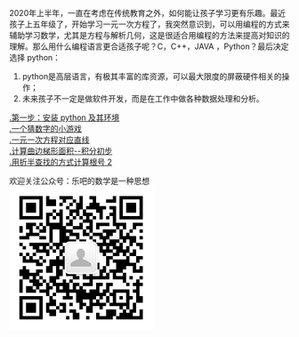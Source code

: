 2020年上半年，一直在考虑在传统教育之外，如何能让孩子学习更有乐趣。最近孩子上五年级了，开始学习一元一次方程了，我突然意识到，可以用编程的方式来辅助学习数学，尤其是方程与解析几何，这是很适合用编程的方法来提高对知识的理解。那么用什么编程语言更合适孩子呢？C，C++，JAVA ，Python？最后决定选择 python：  
1. python是高层语言，有极其丰富的库资源，可以最大限度的屏蔽硬件相关的操作；
1. 未来孩子不一定是做软件开发，而是在工作中做各种数据处理和分析。



[.第一步：安装 python 及其环境](/python_teaching/A0010_anaconda_install/anaconda_install.html)  
[.一个猜数字的小游戏](/python_teaching/A0030_guess_number_game_simple/guess_number_game_simple.html)  
[.一元一次方程对应直线](/python_teaching/A0020_one_var_function_lines/line_functions_draw_one_two_lines.html)   
[.计算曲边梯形面积--积分初步](/python_teaching/A0040_integration_primer_x_squre/integration_primer_x_squre.html )  
[.用折半查找的方式计算根号 2](/python_teaching/A0050_sqrt2_low_mid_high/sqrt2_low_mid_high.html)


欢迎关注公众号：乐吧的数学是一种思想  
![qr code](/python_teaching/qrcode.jpg)

